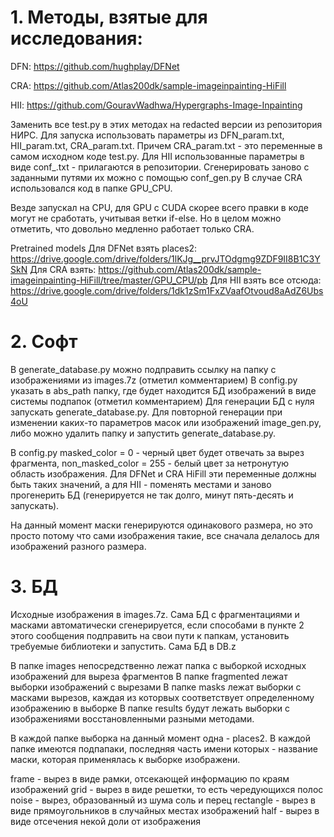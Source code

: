 # 1. Методы, взятые для исследования:

DFN: https://github.com/hughplay/DFNet

CRA: https://github.com/Atlas200dk/sample-imageinpainting-HiFill

HII: https://github.com/GouravWadhwa/Hypergraphs-Image-Inpainting

Заменить все test.py в этих методах на redacted версии из репозитория НИРС. Для запуска использовать параметры из DFN_param.txt, HII_param.txt, CRA_param.txt. Причем CRA_param.txt - это переменные в самом исходном коде test.py. Для HII использованные параметры в виде conf_<name>.txt - прилагаются в репозитории. Сгенерировать заново с заданными путями их можно с помощью conf_gen.py В случае CRA использовался код в папке GPU_CPU.

Везде запускал на CPU, для GPU с CUDA скорее всего правки в коде могут не сработать, учитывая ветки if-else. Но в целом можно отметить, что довольно медленно работает только CRA.

Pretrained models
Для DFNet взять places2: https://drive.google.com/drive/folders/1lKJg__prvJTOdgmg9ZDF9II8B1C3YSkN
Для CRA взять: https://github.com/Atlas200dk/sample-imageinpainting-HiFill/tree/master/GPU_CPU/pb
Для HII взять все отсюда: https://drive.google.com/drive/folders/1dk1zSm1FxZVaafOtvoud8aAdZ6Ubs4oU 

# 2. Софт
В generate_database.py можно подправить ссылку на папку с изображениями из images.7z (отметил комментарием) 
В config.py указать в abs_path папку, где будет находится БД изображений в виде системы подпапок (отметил комментарием)
Для генерации БД с нуля запускать generate_database.py. 
Для повторной генерации при изменении каких-то параметров масок или изображений image_gen.py, 
либо можно удалить папку и запустить generate_database.py.

В config.py masked_color = 0 - черный цвет будет отвечать за вырез фрагмента, non_masked_color = 255 - белый цвет за нетронутую область изображения. 
Для DFNet и CRA HiFill эти переменные должны быть таких значений, а для HII - поменять местами и заново прогенерить БД 
(генерируется не так долго, минут пять-десять и запускать). 

На данный момент маски генерируются одинакового размера, но это просто потому что сами изображения такие, все сначала делалось для изображений разного размера.


# 3. БД

Исходные изображения в images.7z. Сама БД с фрагментациями и масками автоматически сгенерируется, 
если способами в пункте 2 этого сообщения подправить на свои пути к папкам, установить требуемые библиотеки и запустить. Сама БД в DB.z

В папке images непосредственно лежат папка с выборкой исходных изображений для выреза фрагментов
В папке fragmented лежат выборки изображений с вырезами
В папке masks лежат выборки с масками вырезов, каждая из которвых соответствует определенному изображению в выборке
В папке results будут лежать выборки с изображениями восстановленными разными методами.

В каждой папке выборка на данный момент одна - places2. В каждой папке имеются подпапаки, последняя часть имени которых - название маски, которая применялась к выборке изображени.

frame - вырез в виде рамки, отсекающей информацию по краям изображений
grid - вырез в виде решетки, то есть чередующихся полос
noise - вырез, образованный из шума соль и перец
rectangle - вырез в виде прямоугольников в случайных местах изображений
half - вырез в виде отсечения некой доли от изображения

